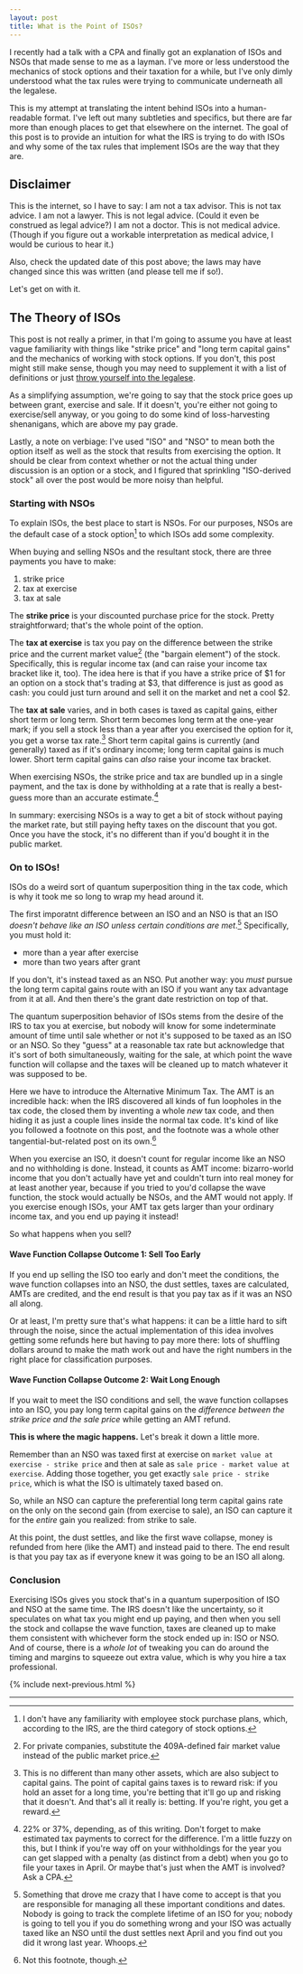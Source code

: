```yaml
---
layout: post
title: What is the Point of ISOs?
---
```


I recently had a talk with a CPA and finally got an explanation of ISOs and NSOs that made sense to me as a layman. I've more or less understood the mechanics of stock options and their taxation for a while, but I've only dimly understood what the tax rules were trying to communicate underneath all the legalese.

This is my attempt at translating the intent behind ISOs into a human-readable format. I've left out many subtleties and specifics, but there are far more than enough places to get that elsewhere on the internet. The goal of this post is to provide an intuition for what the IRS is trying to do with ISOs and why some of the tax rules that implement ISOs are the way that they are.

## Disclaimer

This is the internet, so I have to say: I am not a tax advisor. This is not tax advice. I am not a lawyer. This is not legal advice. (Could it even be construed as legal advice?) I am not a doctor. This is not medical advice. (Though if you figure out a workable interpretation as medical advice, I would be curious to hear it.)

Also, check the updated date of this post above; the laws may have changed since this was written (and please tell me if so!).

Let's get on with it.

## The Theory of ISOs

This post is not really a primer, in that I'm going to assume you have at least vague familiarity with things like "strike price" and "long term capital gains" and the mechanics of working with stock options. If you don't, this post might still make sense, though you may need to supplement it with a list of definitions or just [throw yourself into the legalese](https://www.irs.gov/taxtopics/tc427).

As a simplifying assumption, we're going to say that the stock price goes up between grant, exercise and sale. If it doesn't, you're either not going to exercise/sell anyway, or you going to do some kind of loss-harvesting shenanigans, which are above my pay grade.

Lastly, a note on verbiage: I've used "ISO" and "NSO" to mean both the option itself as well as the stock that results from exercising the option. It should be clear from context whether or not the actual thing under discussion is an option or a stock, and I figured that sprinkling "ISO-derived stock" all over the post would be more noisy than helpful.

### Starting with NSOs

To explain ISOs, the best place to start is NSOs. For our purposes, NSOs are the default case of a stock option[^1] to which ISOs add some complexity.

When buying and selling NSOs and the resultant stock, there are three payments you have to make:

1. strike price
2. tax at exercise
3. tax at sale

The **strike price** is your discounted purchase price for the stock. Pretty straightforward; that's the whole point of the option.

The **tax at exercise** is tax you pay on the difference between the strike price and the current market value[^2] (the "bargain element") of the stock. Specifically, this is regular income tax (and can raise your income tax bracket like it, too). The idea here is that if you have a strike price of $1 for an option on a stock that's trading at $3, that difference is just as good as cash: you could just turn around and sell it on the market and net a cool $2.

The **tax at sale** varies, and in both cases is taxed as capital gains, either short term or long term. Short term becomes long term at the one-year mark; if you sell a stock less than a year after you exercised the option for it, you get a worse tax rate.[^3] Short term capital gains is currently (and generally) taxed as if it's ordinary income; long term capital gains is much lower. Short term capital gains can _also_ raise your income tax bracket.

When exercising NSOs, the strike price and tax are bundled up in a single payment, and the tax is done by withholding at a rate that is really a best-guess more than an accurate estimate.[^4]

In summary: exercising NSOs is a way to get a bit of stock without paying the market rate, but still paying hefty taxes on the discount that you got. Once you have the stock, it's no different than if you'd bought it in the public market.

### On to ISOs!

ISOs do a weird sort of quantum superposition thing in the tax code, which is why it took me so long to wrap my head around it.

The first imporatnt difference between an ISO and an NSO is that an ISO _doesn't behave like an ISO unless certain conditions are met_.[^5] Specifically, you must hold it:

- more than a year after exercise
- more than two years after grant

If you don't, it's instead taxed as an NSO. Put another way: you _must_ pursue the long term capital gains route with an ISO if you want any tax advantage from it at all. And then there's the grant date restriction on top of that.

The quantum superposition behavior of ISOs stems from the desire of the IRS to tax you at exercise, but nobody will know for some indeterminate amount of time until sale whether or not it's supposed to be taxed as an ISO or an NSO. So they "guess" at a reasonable tax rate but acknowledge that it's sort of both simultaneously, waiting for the sale, at which point the wave function will collapse and the taxes will be cleaned up to match whatever it was supposed to be.

Here we have to introduce the Alternative Minimum Tax. The AMT is an incredible hack: when the IRS discovered all kinds of fun loopholes in the tax code, the closed them by inventing a whole _new_ tax code, and then hiding it as just a couple lines inside the normal tax code. It's kind of like you followed a footnote on this post, and the footnote was a whole other tangential-but-related post on its own.[^6]

When you exercise an ISO, it doesn't count for regular income like an NSO and no withholding is done. Instead, it counts as AMT income: bizarro-world income that you don't actually have yet and couldn't turn into real money for at least another year, because if you tried to you'd collapse the wave function, the stock would actually be NSOs, and the AMT would not apply. If you exercise enough ISOs, your AMT tax gets larger than your ordinary income tax, and you end up paying it instead!

So what happens when you sell?

#### Wave Function Collapse Outcome 1: Sell Too Early

If you end up selling the ISO too early and don't meet the conditions, the wave function collapses into an NSO, the dust settles, taxes are calculated, AMTs are credited, and the end result is that you pay tax as if it was an NSO all along.

Or at least, I'm pretty sure that's what happens: it can be a little hard to sift through the noise, since the actual implementation of this idea involves getting some refunds here but having to pay more there: lots of shuffling dollars around to make the math work out and have the right numbers in the right place for classification purposes.

#### Wave Function Collapse Outcome 2: Wait Long Enough

If you wait to meet the ISO conditions and sell, the wave function collapses into an ISO, you pay long term capital gains on the _difference between the strike price and the sale price_ while getting an AMT refund.

**This is where the magic happens.** Let's break it down a little more.

Remember than an NSO was taxed first at exercise on `market value at exercise - strike price` and then at sale as `sale price - market value at exercise`. Adding those together, you get exactly `sale price - strike price`, which is what the ISO is ultimately taxed based on.

So, while an NSO can capture the preferential long term capital gains rate on the only on the second gain (from exercise to sale), an ISO can capture it for the _entire_ gain you realized: from strike to sale.

At this point, the dust settles, and like the first wave collapse, money is refunded from here (like the AMT) and instead paid to there. The end result is that you pay tax as if everyone knew it was going to be an ISO all along.

### Conclusion

Exercising ISOs gives you stock that's in a quantum superposition of ISO and NSO at the same time. The IRS doesn't like the uncertainty, so it speculates on what tax you might end up paying, and then when you sell the stock and collapse the wave function, taxes are cleaned up to make them consistent with whichever form the stock ended up in: ISO or NSO. And of course, there is a _whole lot_ of tweaking you can do around the timing and margins to squeeze out extra value, which is why you hire a tax professional.

{% include next-previous.html %}

-------------------------------------------------------------------------------

[^1]: I don't have any familiarity with employee stock purchase plans, which, according to the IRS, are the third category of stock options.
[^2]: For private companies, substitute the 409A-defined fair market value instead of the public market price.
[^3]: This is no different than many other assets, which are also subject to capital gains. The point of capital gains taxes is to reward risk: if you hold an asset for a long time, you're betting that it'll go up and risking that it doesn't. And that's all it really is: betting. If you're right, you get a reward.
[^4]: 22% or 37%, depending, as of this writing. Don't forget to make estimated tax payments to correct for the difference. I'm a little fuzzy on this, but I think if you're way off on your withholdings for the year you can get slapped with a penalty (as distinct from a debt) when you go to file your taxes in April. Or maybe that's just when the AMT is involved? Ask a CPA.
[^5]: Something that drove me crazy that I have come to accept is that you are responsible for managing all these important conditions and dates. Nobody is going to track the complete lifetime of an ISO for you; nobody is going to tell you if you do something wrong and your ISO was actually taxed like an NSO until the dust settles next April and you find out you did it wrong last year. Whoops.
[^6]: Not this footnote, though.
